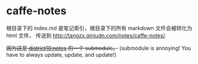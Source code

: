 # caffe-notes

根目录下的 index.md 是笔记索引，根目录下的所有 markdown 文件会被转化为 html 文件，
传送到 <http://tangzx.qiniudn.com/notes/caffe-notes/>.

~~因为这是 [district10:notes](https://github.com/district10/notes) 的一个 submodule。~~ (submodule is annoying! You have to always update, update, and update!)
